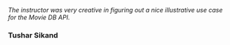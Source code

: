 _The instructor was very creative in figuring out a nice illustrative use case for the Movie DB API._

### Tushar Sikand
